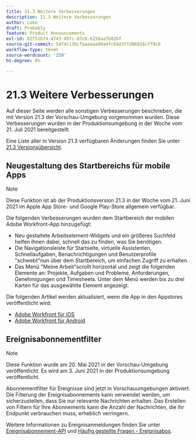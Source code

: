 ```yaml
---
title: 21.3 Weitere Verbesserungen
description: 21.3 Weitere Verbesserungen
author: Luke
draft: Probably
feature: Product Announcements
exl-id: 82f51b74-4743-497c-87c6-6258aa7b02bf
source-git-commit: 54f4c136cfaaaaaa90a4fc64d3ffd06816cff9cb
workflow-type: tm+mt
source-wordcount: '259'
ht-degree: 0%

---
```


# 21.3 Weitere Verbesserungen

Auf dieser Seite werden alle sonstigen Verbesserungen beschrieben, die mit Version 21.3 der Vorschau-Umgebung vorgenommen wurden. Diese Verbesserungen wurden in der Produktionsumgebung in der Woche vom 21. Juli 2021 bereitgestellt.

Eine Liste aller in Version 21.3 verfügbaren Änderungen finden Sie unter [21.3 Versionsübersicht](../../../product-announcements/product-releases/21.3-release-activity/21-3-release-overview.md).

## Neugestaltung des Startbereichs für mobile Apps

>[!NOTE]
>
>Diese Funktion ist ab der Produktionsversion 21.3 in der Woche vom 21. Juni 2021 im Apple App Store- und Google Play-Store allgemein verfügbar.

Die folgenden Verbesserungen wurden dem Startbereich der mobilen Adobe Workfront-App hinzugefügt:

* Neu gestaltete Arbeitselement-Widgets und ein größeres Suchfeld helfen Ihnen dabei, schnell das zu finden, was Sie benötigen.
* Die Navigationsleiste für Startseite, virtuelle Assistenten, Schnellaufgaben, Benachrichtigungen und Benutzerprofile &quot;schwebt&quot;nun über dem Startbereich, um einfachen Zugriff zu erhalten.
* Das Menü &quot;Meine Arbeit&quot;scrollt horizontal und zeigt die folgenden Elemente an: Projekte, Aufgaben und Probleme, Anforderungen, Genehmigungen und Timesheets. Unter dem Menü werden bis zu drei Karten für das ausgewählte Element angezeigt.

Die folgenden Artikel werden aktualisiert, wenn die App in den Appstores veröffentlicht wird:

* [Adobe Workfront für iOS](../../../workfront-basics/mobile-apps/using-the-workfront-mobile-app/workfront-for-ios.md)
* [Adobe Workfront für Android](../../../workfront-basics/mobile-apps/using-the-workfront-mobile-app/workfront-for-android.md)

## Ereignisabonnementfilter

>[!NOTE]
>
>Diese Funktion wurde am 20. Mai 2021 in der Vorschau-Umgebung veröffentlicht. Es wird am 3. Juni 2021 in der Produktionsumgebung veröffentlicht.

Abonnementfilter für Ereignisse sind jetzt in Vorschauumgebungen aktiviert. Die Filterung der Ereignisabonnements kann verwendet werden, um sicherzustellen, dass Sie nur relevante Nachrichten erhalten. Das Erstellen von Filtern für Ihre Abonnements kann die Anzahl der Nachrichten, die Ihr Endpunkt verbrauchen muss, erheblich verringern.

Weitere Informationen zu Ereignisanmeldungen finden Sie unter [Ereignisabonnement-API](../../../wf-api/general/event-subs-api.md) und [Häufig gestellte Fragen - Ereignisabos](../../../wf-api/general/event-subs-faq.md).
